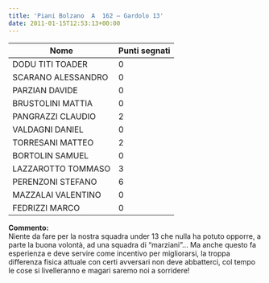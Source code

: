 ```yaml
---
title: 'Piani Bolzano  A  162 – Gardolo 13'
date: 2011-01-15T12:53:13+00:00
---
```

| **Nome** | **Punti segnati** |
| -------- | ----------------- |
| DODU TITI TOADER | 0 |
| SCARANO ALESSANDRO | 0 |
| PARZIAN DAVIDE | 0 |
| BRUSTOLINI MATTIA | 0 |
| PANGRAZZI CLAUDIO | 2 |
| VALDAGNI DANIEL | 0 |
| TORRESANI MATTEO | 2 |
| BORTOLIN SAMUEL | 0 |
| LAZZAROTTO TOMMASO | 3 |
| PERENZONI STEFANO | 6 |
| MAZZALAI VALENTINO | 0 |
| FEDRIZZI MARCO | 0 |

**Commento:**  
Niente da fare per la nostra squadra under 13 che nulla ha potuto opporre, a parte la buona volontà, ad una squadra di “marziani”… Ma anche questo fa esperienza e deve servire come incentivo per migliorarsi, la troppa differenza fisica attuale con certi avversari non deve abbatterci, col tempo le cose si livelleranno e magari saremo noi a sorridere!